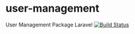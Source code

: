 # user-management
User Management Package Laravel
[![Build Status](https://travis-ci.com/euclidian/user-management.svg?branch=develop)](https://travis-ci.com/euclidian/user-management)
